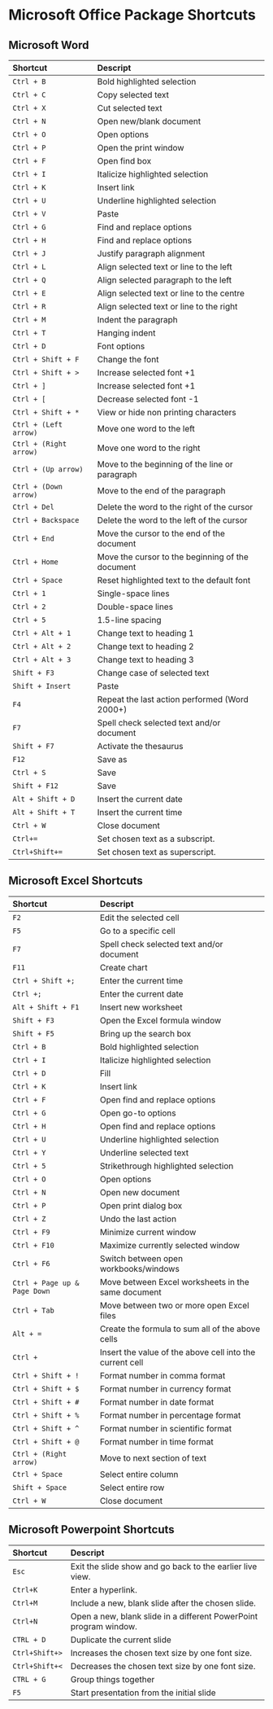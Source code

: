 # Microsoft Office Package Shortcuts

## Microsoft Word

| Shortcut | Descript |
| :--- | :--- |
| `Ctrl + B` | Bold highlighted selection |
| `Ctrl + C` | Copy selected text |
| `Ctrl + X` | Cut selected text |
| `Ctrl + N` | Open new/blank document |
| `Ctrl + O` | Open options |
| `Ctrl + P` | Open the print window |
| `Ctrl + F` | Open find box |
| `Ctrl + I` | Italicize highlighted selection |
| `Ctrl + K` | Insert link |
| `Ctrl + U` | Underline highlighted selection |
| `Ctrl + V` | Paste |
| `Ctrl + G` | Find and replace options |
| `Ctrl + H` | Find and replace options |
| `Ctrl + J` | Justify paragraph alignment |
| `Ctrl + L` | Align selected text or line to the left |
| `Ctrl + Q` | Align selected paragraph to the left |
| `Ctrl + E` | Align selected text or line to the centre |
| `Ctrl + R` | Align selected text or line to the right |
| `Ctrl + M` | Indent the paragraph |
| `Ctrl + T` | Hanging indent |
| `Ctrl + D` | Font options |
| `Ctrl + Shift + F` | Change the font |
| `Ctrl + Shift + >` | Increase selected font +1 |
| `Ctrl + ]` | Increase selected font +1 |
| `Ctrl + [` | Decrease selected font -1 |
| `Ctrl + Shift + *` | View or hide non printing characters |
| `Ctrl + (Left arrow)` | Move one word to the left |
| `Ctrl + (Right arrow)` | Move one word to the right |
| `Ctrl + (Up arrow)` | Move to the beginning of the line or paragraph |
| `Ctrl + (Down arrow)` | Move to the end of the paragraph |
| `Ctrl + Del` | Delete the word to the right of the cursor |
| `Ctrl + Backspace` | Delete the word to the left of the cursor |
| `Ctrl + End` | Move the cursor to the end of the document |
| `Ctrl + Home` | Move the cursor to the beginning of the document |
| `Ctrl + Space` | Reset highlighted text to the default font |
| `Ctrl + 1` | Single-space lines |
| `Ctrl + 2` | Double-space lines |
| `Ctrl + 5` | 1.5-line spacing |
| `Ctrl + Alt + 1` | Change text to heading 1 |
| `Ctrl + Alt + 2` | Change text to heading 2 |
| `Ctrl + Alt + 3` | Change text to heading 3 |
| `Shift + F3` | Change case of selected text |
| `Shift + Insert` | Paste |
| `F4` | Repeat the last action performed (Word 2000+) |
| `F7` | Spell check selected text and/or document |
| `Shift + F7` | Activate the thesaurus |
| `F12` | Save as |
| `Ctrl + S` | Save |
| `Shift + F12` | Save |
| `Alt + Shift + D` | Insert the current date |
| `Alt + Shift + T` | Insert the current time |
| `Ctrl + W` | Close document |
| `Ctrl+=` | Set chosen text as a subscript. |
| `Ctrl+Shift+=` | Set chosen text as superscript. |

## Microsoft Excel Shortcuts

| Shortcut | Descript |
| :--- | :--- |
| `F2` | Edit the selected cell |
| `F5` | Go to a specific cell |
| `F7` | Spell check selected text and/or document |
| `F11` | Create chart |
| `Ctrl + Shift +;` | Enter the current time |
| `Ctrl +;` | Enter the current date |
| `Alt + Shift + F1` | Insert new worksheet |
| `Shift + F3` | Open the Excel formula window |
| `Shift + F5` | Bring up the search box |
| `Ctrl + B` | Bold highlighted selection |
| `Ctrl + I` | Italicize highlighted selection |
| `Ctrl + D` | Fill |
| `Ctrl + K` | Insert link |
| `Ctrl + F` | Open find and replace options |
| `Ctrl + G` | Open go-to options |
| `Ctrl + H` | Open find and replace options |
| `Ctrl + U` | Underline highlighted selection |
| `Ctrl + Y` | Underline selected text |
| `Ctrl + 5` | Strikethrough highlighted selection |
| `Ctrl + O` | Open options |
| `Ctrl + N` | Open new document |
| `Ctrl + P` | Open print dialog box |
| `Ctrl + Z` | Undo the last action |
| `Ctrl + F9` | Minimize current window |
| `Ctrl + F10` | Maximize currently selected window |
| `Ctrl + F6` | Switch between open workbooks/windows |
| `Ctrl + Page up & Page Down` | Move between Excel worksheets in the same document |
| `Ctrl + Tab` | Move between two or more open Excel files |
| `Alt + =` | Create the formula to sum all of the above cells |
| `Ctrl +` | Insert the value of the above cell into the current cell |
| `Ctrl + Shift + !` | Format number in comma format |
| `Ctrl + Shift + $` | Format number in currency format |
| `Ctrl + Shift + #` | Format number in date format |
| `Ctrl + Shift + %` | Format number in percentage format |
| `Ctrl + Shift + ^` | Format number in scientific format |
| `Ctrl + Shift + @` | Format number in time format |
| `Ctrl + (Right arrow)` | Move to next section of text |
| `Ctrl + Space` | Select entire column |
| `Shift + Space` | Select entire row |
| `Ctrl + W` | Close document |

## Microsoft Powerpoint Shortcuts

| Shortcut | Descript |
| :--- | :--- |
| `Esc` | Exit the slide show and go back to the earlier live view. |
| `Ctrl+K` | Enter a hyperlink. |
| `Ctrl+M` | Include a new, blank slide after the chosen slide. |
| `Ctrl+N` | Open a new, blank slide in a different PowerPoint program window. |
| `CTRL + D` | Duplicate the current slide |
| `Ctrl+Shift+>` | Increases the chosen text size by one font size. |
| `Ctrl+Shift+<` | Decreases the chosen text size by one font size. |
| `CTRL + G` | Group things together |
| `F5` | Start presentation from the initial slide |